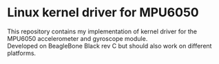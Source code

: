 # Linux kernel driver for MPU6050
This repository contains my implementation of kernel driver for the MPU6050 accelerometer and gyroscope module.<br>
Developed on BeagleBone Black rev C but should also work on different platforms.